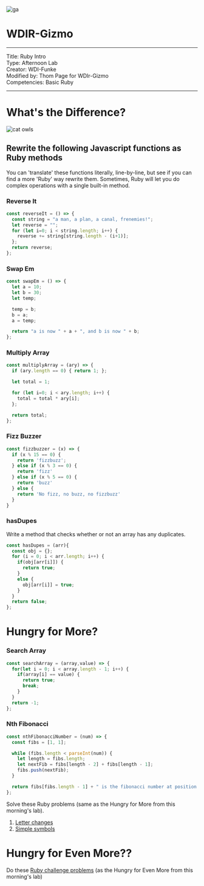 ![ga](http://mobbook.generalassemb.ly/ga_cog.png)

# WDIR-Gizmo

---
Title: Ruby Intro<br>
Type: Afternoon Lab<br>
Creator: WDI-Funke <br>
Modified by: Thom Page for WDIr-Gizmo<br>
Competencies: Basic Ruby<br>

---

# What's the Difference?

![cat owls](https://outofdoubt.files.wordpress.com/2015/01/not-like-the-others-owls.jpg)

## Rewrite the following Javascript functions as Ruby methods

You can 'translate' these functions literally, line-by-line, but see if you can find a more 'Ruby' way rewrite them. Sometimes, Ruby will let you do complex operations with a single built-in method.

### Reverse It
```javascript
const reverseIt = () => {
  const string = "a man, a plan, a canal, frenemies!";
  let reverse = "";
  for (let i=0; i < string.length; i++) {
    reverse += string[string.length - (i+1)];
  };
  return reverse;
};
```

### Swap Em
```javascript
const swapEm = () => {
  let a = 10;
  let b = 30;
  let temp;

  temp = b;
  b = a;
  a = temp;

  return "a is now " + a + ", and b is now " + b;
};
```

### Multiply Array
```javascript
const multiplyArray = (ary) => {
  if (ary.length == 0) { return 1; };

  let total = 1;

  for (let i=0; i < ary.length; i++) {
    total = total * ary[i];
  };

  return total;
};
```

### Fizz Buzzer
```javascript
const fizzbuzzer = (x) => {
  if (x % 15 == 0) {
    return 'fizzbuzz';
  } else if (x % 3 == 0) {
    return 'fizz'
  } else if (x % 5 == 0) {
    return 'buzz'
  } else {
    return 'No fizz, no buzz, no fizzbuzz'
  }
}
```


### hasDupes
Write a method that checks whether or not an array has any duplicates.

``` javascript
const hasDupes = (arr){
  const obj = {};
  for (i = 0; i < arr.length; i++) {
    if(obj[arr[i]]) {
      return true;
    }
    else {
      obj[arr[i]] = true;
    }
  }
  return false;
};
```

# Hungry for More?

### Search Array

```javascript
const searchArray = (array,value) => {
  for(let i = 0; i < array.length - 1; i++) {
    if(array[i] == value) {
      return true;
      break;
    }
  }
  return -1;
};
```

### Nth Fibonacci

```javascript
const nthFibonacciNumber = (num) => {
  const fibs = [1, 1];

  while (fibs.length < parseInt(num)) {
    let length = fibs.length;
    let nextFib = fibs[length - 2] + fibs[length - 1];
    fibs.push(nextFib);
  }

  return fibs[fibs.length - 1] + " is the fibonacci number at position " + num;
};
```

Solve these Ruby problems (same as the Hungry for More from this morning's lab).

1. [Letter changes](https://coderbyte.com/editor/guest:Letter%20Changes:Ruby)
2. [Simple symbols](https://coderbyte.com/editor/guest:Simple%20Symbols:Ruby)

# Hungry for Even More??

Do these [Ruby challenge problems](https://github.com/ga-students/wdi-remote-gizmo/blob/master/unit_4/w10d01/instructor_notes/RUBY_CHALLENGE_PROBLEMS.md) (as the Hungry for Even More from this morning's lab)
